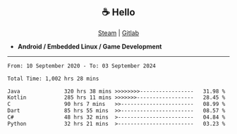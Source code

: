 <h2 align="center"> ☕ Hello </h2>

<p align="center">
  <a href="https://steamcommunity.com/id/Niforances/">Steam</a> |
  <a href="https://gitlab.com/niforances">Gitlab</a>
</p>

 - **Android / Embedded Linux / Game Development**

------

<!--START_SECTION:waka-->

```txt
From: 10 September 2020 - To: 03 September 2024

Total Time: 1,002 hrs 28 mins

Java              320 hrs 38 mins >>>>>>>>-----------------   31.98 %
Kotlin            285 hrs 11 mins >>>>>>>------------------   28.45 %
C                 90 hrs 7 mins   >>-----------------------   08.99 %
Dart              85 hrs 55 mins  >>-----------------------   08.57 %
C#                48 hrs 32 mins  >------------------------   04.84 %
Python            32 hrs 21 mins  >------------------------   03.23 %
```

<!--END_SECTION:waka-->
